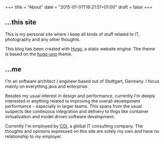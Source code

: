 +++
title = "About"
date = "2015-01-01T16:21:51+01:00"
draft = false
+++

## ...this site

This is my personal site where I keep all kinds of stuff related to IT, photography and any other thoughts.

This blog has been created with [Hugo](http://gohugo.io/), a static website engine. The theme is based on the [hugo-uno](https://github.com/SenjinDarashiva/hugo-uno) theme.

## ...me

I'm an software architect / engineer based out of Stuttgart, Germany. I focus mainly on everything java and enterprise.

Besides my usual interest in design and performance, currently I'm deeply interested in anything related to improving the overall development performance - especially in larger teams. This spans from the usual suspects like continuous integration and delivery to thigs like container virtualization and model driven software development.

Currently I'm employed by [CGI](http://www.cgi.com/), a global IT consulting company. The thoughts and opinions expressed on this site are solely my own and have no relationship to my employer.
